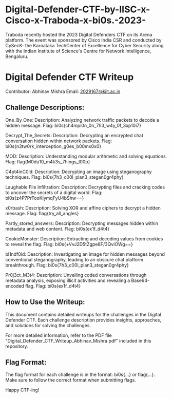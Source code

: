 # Digital-Defender-CTF-by-IISC-x-Cisco-x-Traboda-x-bi0s.-2023-
Traboda recently hosted the 2023 Digital Defenders CTF on its Arena platform. The event was sponsored by Cisco India CSR and conducted by CySecK- the Karnataka TechCenter of Excellence for Cyber Security along with the Indian Institute of Science's Centre for Network Intelligence, Bengaluru. 

Digital Defender CTF Writeup
============================

Contributor: Abhinav Mishra
Email: 2029167@kiit.ac.in

Challenge Descriptions:
-----------------------


One_By_One:
Description: Analyzing network traffic packets to decode a hidden message.
Flag: bi0s{ch4mpi0n_0n_7h3_w4y_0f_3xp10i7}


Decrypt_The_Secrets:
Description: Decrypting an encrypted chat conversation hidden within network packets.
Flag: bi0s{n3tw0rk_interception_g0es_b00mx0x0}


MOD:
Description: Understanding modular arithmetic and solving equations.
Flag: flag{M0du10_m4k3s_7hings_l00p}


C4pt4inC0ld:
Description: Decrypting an image using steganography techniques.
Flag: bi0s{7h3_c00l_plan3_stegan0gr4phy}


Laughable File Infiltration:
Description: Decrypting files and cracking codes to uncover the secrets of a digital world.
Flag: bi0s{z4P7PrTooKiymqFyU4bShw==}


x0rbash:
Description: Solving XOR and affine ciphers to decrypt a hidden message.
Flag: flag{try_all_angles}


Partly_stored_answers:
Description: Decrypting messages hidden within metadata and web content.
Flag: bi0s{ex1f_d4t4}


CookieMonster:
Description: Extracting and decoding values from cookies to reveal the flag.
Flag: bi0s{+VvJ2D5tZgpe8F/3QviOWg==}

bl1ndf0ld:
Description: Investigating an image for hidden messages beyond conventional steganography, leading to an obscure chat platform breakthrough.
Flag: bi0s{7h3_c00l_plan3_stegan0gr4phy}


Pr0j3ct_M3t4:
Description: Unveiling coded conversations through metadata analysis, exposing illicit activities and revealing a Base64-encoded flag.
Flag: bi0s{ex1f_d4t4}


How to Use the Writeup:
------------------------
This document contains detailed writeups for the challenges in the Digital Defender CTF. Each challenge description provides insights, approaches, and solutions for solving the challenges.

For more detailed information, refer to the PDF file "Digital_Defender_CTF_Writeup_Abhinav_Mishra.pdf" included in this repository.


Flag Format:
------------
The flag format for each challenge is in the format: bi0s{...} or flag{...}. Make sure to follow the correct format when submitting flags.

Happy CTF-ing!
